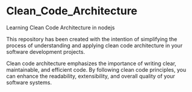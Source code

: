 # Clean_Code_Architecture
Learning Clean Code Architecture in nodejs

This repository has been created with the intention of simplifying the process of understanding and applying clean code architecture in your software development projects.

Clean code architecture emphasizes the importance of writing clear, maintainable, and efficient code. By following clean code principles, you can enhance the readability, extensibility, and overall quality of your software systems.
